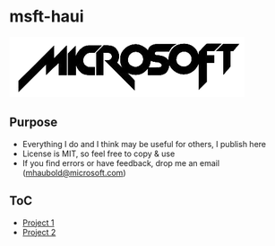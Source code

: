 # msft-haui

![](https://raw.githubusercontent.com/haui-msft/General/refs/heads/main/images/msft_logo.png)

## Purpose
- Everything I do and I think may be useful for others, I publish here
- License is MIT, so feel free to copy & use
- If you find errors or have feedback, drop me an email (mhaubold@microsoft.com)

## ToC
  <ul>
    <li><a href="#project1">Project 1</a></li>
    <li><a href="#project2">Project 2</a></li>
  </ul>
